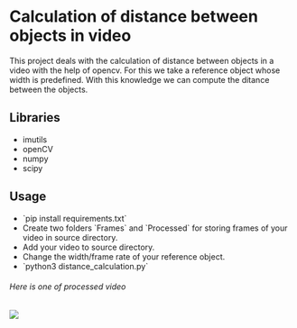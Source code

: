 # Calculation of distance between objects in video
This project deals with the calculation of distance between objects in a video with the help of opencv.
For this we take a reference object whose width is predefined. With this knowledge we can compute the ditance between the objects.

## Libraries 
<ul>
<li> imutils </li>
<li> openCV </li>
<li> numpy </li>
<li> scipy </li>
</ul>

## Usage
<ul>
<li> `pip install requirements.txt` </li>
<li> Create two folders `Frames` and `Processed` for storing frames of your video in source directory. </li>
<li> Add your video to source directory. </li>
<li> Change the width/frame rate of your reference object. </li>
<li> `python3 distance_calculation.py`
</ul>

###### Here is one of processed video
![](generated.gif)